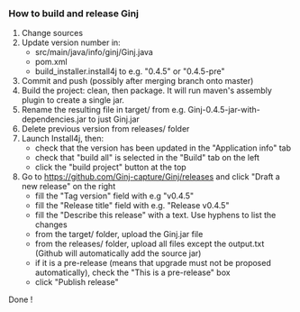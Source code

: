 
### How to build and release Ginj

1. Change sources
2. Update version number in:
    - src/main/java/info/ginj/Ginj.java
    - pom.xml
    - build_installer.install4j
   to e.g. "0.4.5" or "0.4.5-pre"
3. Commit and push (possibly after merging branch onto master)
4. Build the project: clean, then package. It will run maven's assembly plugin to create a single jar.
5. Rename the resulting file in target/ from e.g. Ginj-0.4.5-jar-with-dependencies.jar to just Ginj.jar
6. Delete previous version from releases/ folder
7. Launch Install4j, then:
    - check that the version has been updated in the "Application info" tab
    - check that "build all" is selected in the "Build" tab on the left
    - click the "build project" button at the top
8. Go to https://github.com/Ginj-capture/Ginj/releases and click "Draft a new release" on the right
    - fill the "Tag version" field with e.g "v0.4.5"
    - fill the "Release title" field with e.g. "Release v0.4.5"
    - fill the "Describe this release" with a text. Use hyphens to list the changes
    - from the target/ folder, upload the Ginj.jar file
    - from the releases/ folder, upload all files except the output.txt
    (Github will automatically add the source jar)
    - if it is a pre-release (means that upgrade must not be proposed automatically), check the "This is a pre-release" box
    - click "Publish release"
    
Done !